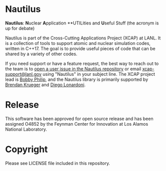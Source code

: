 # Nautilus

**Nautilus**: **N**uclear **A**pplication **UTILities and **U**seful Stuff (the acronym is up for
debate)

Nautilus is part of the Cross-Cutting Applications Project (XCAP) at LANL.  It is a collection of
tools to support atomic and nuclear simulation codes, written in C++17.  The goal is to provide
useful pieces of code that can be shared by a variety of other codes.

If you need support or have a feature request, the best way to reach out to the team is to [open a
user issue in the Nautilus repository](https://re-git.lanl.gov/xcap/ec/nautilus/-/issues) or email
[xcap-support@lanl.gov](xcap-support@lanl.gov) using "Nautilus" in your subject line.  The XCAP
project lead is [Bobby Philip](bphilip@lanl.gov), and the Nautilus library is primarily supported
by [Brendan Krueger](bkkrueger@lanl.gov) and [Diego Lonardoni](lonardoni@lanl.gov).

# Release

This software has been approved for open source release and has been assigned O4852 by the Feynman
Center for Innovation at Los Alamos National Laboratory.

# Copyright

Please see LICENSE file included in this repository.
